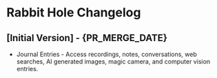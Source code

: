 # Rabbit Hole Changelog

## [Initial Version] - {PR_MERGE_DATE}

- Journal Entries - Access recordings, notes, conversations, web searches, AI generated images, magic camera, and computer vision entries.
